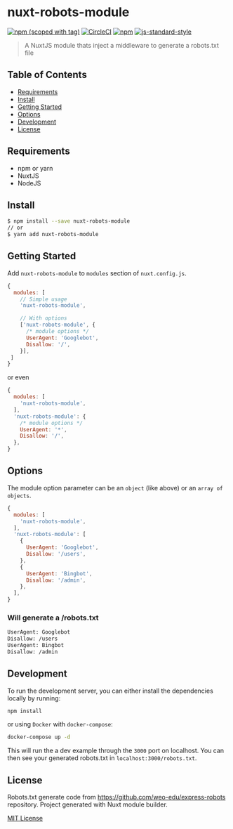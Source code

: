 # nuxt-robots-module

[![npm (scoped with tag)](https://img.shields.io/npm/v/nuxt-robots-module/latest.svg?style=flat-square)](https://npmjs.com/package/nuxt-robots-module)
[![CircleCI](https://img.shields.io/circleci/project/github/WilliamDASILVA/nuxt-robots-module.svg?style=flat-square)](https://circleci.com/gh/WilliamDASILVA/nuxt-robots-module)
[![npm](https://img.shields.io/npm/dt/nuxt-robots-module.svg?style=flat-square)](https://npmjs.com/package/nuxt-robots-module)
[![js-standard-style](https://img.shields.io/badge/code_style-standard-brightgreen.svg?style=flat-square)](http://standardjs.com)

> A NuxtJS module thats inject a middleware to generate a robots.txt file

## Table of Contents

* [Requirements](#requirements)
* [Install](#install)
* [Getting Started](#getting-started)
* [Options](#options)
* [Development](#development)
* [License](#license)

## Requirements

* npm or yarn
* NuxtJS
* NodeJS

## Install

```bash
$ npm install --save nuxt-robots-module
// or
$ yarn add nuxt-robots-module
```

## Getting Started

Add `nuxt-robots-module` to `modules` section of `nuxt.config.js`.

```js
{
  modules: [
    // Simple usage
    'nuxt-robots-module',

    // With options
    ['nuxt-robots-module', {
      /* module options */
      UserAgent: 'Googlebot',
      Disallow: '/',
    }],
 ]
}
```

or even

```js
{
  modules: [
    'nuxt-robots-module',
  ],
  'nuxt-robots-module': {
    /* module options */
    UserAgent: '*',
    Disallow: '/',
  },
}
```

## Options

The module option parameter can be an `object` (like above) or an `array of objects`.

```js
{
  modules: [
    'nuxt-robots-module',
  ],
  'nuxt-robots-module': [
    {
      UserAgent: 'Googlebot',
      Disallow: '/users',
    },
    {
      UserAgent: 'Bingbot',
      Disallow: '/admin',
    },
  ],
}
```

### Will generate a /robots.txt

```bash
UserAgent: Googlebot
Disallow: /users
UserAgent: Bingbot
Disallow: /admin
```

## Development

To run the development server, you can either install the dependencies locally by running:

```bash
npm install
```

or using `Docker` with `docker-compose`:

```bash
docker-compose up -d
```

This will run the a dev example through the `3000` port on localhost. You can then see your generated robots.txt in `localhost:3000/robots.txt`.

## License

Robots.txt generate code from https://github.com/weo-edu/express-robots repository.
Project generated with Nuxt module builder.

[MIT License](./LICENSE)
